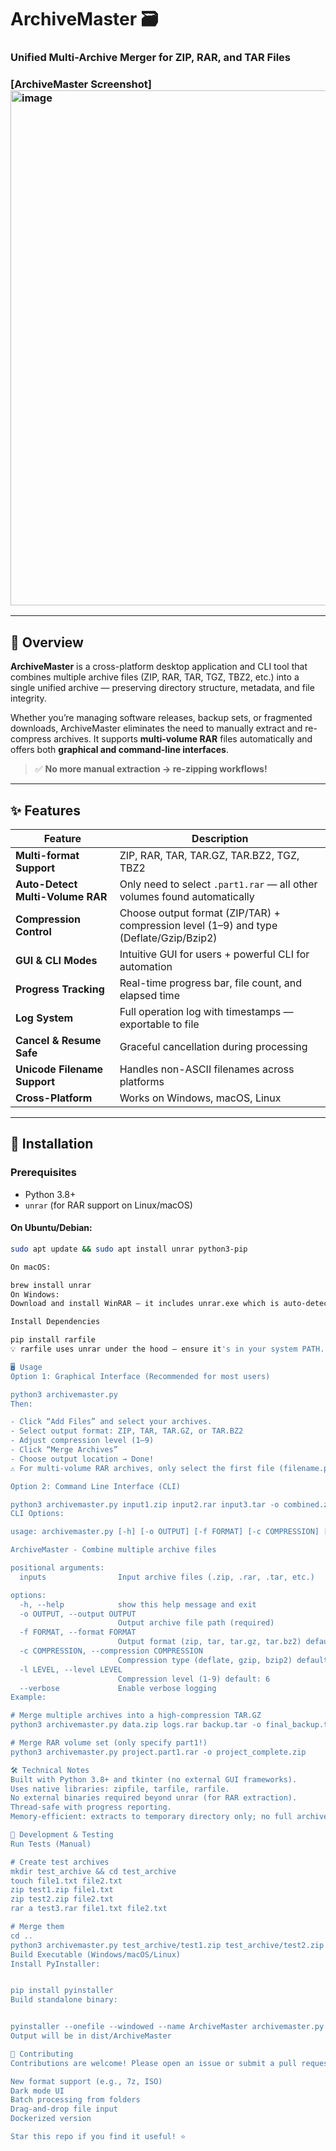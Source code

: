 # ArchiveMaster 🗃️  
### Unified Multi-Archive Merger for ZIP, RAR, and TAR Files

### [ArchiveMaster Screenshot] <img width="1919" height="824" alt="image" src="https://github.com/user-attachments/assets/b14405b5-7df1-42e9-a306-ab0e9d621d2b" />

---

## 🔧 Overview

**ArchiveMaster** is a cross-platform desktop application and CLI tool that combines multiple archive files (ZIP, RAR, TAR, TGZ, TBZ2, etc.) into a single unified archive — preserving directory structure, metadata, and file integrity.

Whether you’re managing software releases, backup sets, or fragmented downloads, ArchiveMaster eliminates the need to manually extract and re-compress archives. It supports **multi-volume RAR** files automatically and offers both **graphical and command-line interfaces**.

> ✅ **No more manual extraction → re-zipping workflows!**

---

## ✨ Features

| Feature | Description |
|--------|-------------|
| **Multi-format Support** | ZIP, RAR, TAR, TAR.GZ, TAR.BZ2, TGZ, TBZ2 |
| **Auto-Detect Multi-Volume RAR** | Only need to select `.part1.rar` — all other volumes found automatically |
| **Compression Control** | Choose output format (ZIP/TAR) + compression level (1–9) and type (Deflate/Gzip/Bzip2) |
| **GUI & CLI Modes** | Intuitive GUI for users + powerful CLI for automation |
| **Progress Tracking** | Real-time progress bar, file count, and elapsed time |
| **Log System** | Full operation log with timestamps — exportable to file |
| **Cancel & Resume Safe** | Graceful cancellation during processing |
| **Unicode Filename Support** | Handles non-ASCII filenames across platforms |
| **Cross-Platform** | Works on Windows, macOS, Linux |

---

## 🚀 Installation

### Prerequisites
- Python 3.8+
- `unrar` (for RAR support on Linux/macOS)

#### On Ubuntu/Debian:
```bash
sudo apt update && sudo apt install unrar python3-pip

On macOS:

brew install unrar
On Windows:
Download and install WinRAR — it includes unrar.exe which is auto-detected.

Install Dependencies

pip install rarfile
💡 rarfile uses unrar under the hood — ensure it's in your system PATH.

🖥️ Usage
Option 1: Graphical Interface (Recommended for most users)

python3 archivemaster.py
Then:

- Click “Add Files” and select your archives.
- Select output format: ZIP, TAR, TAR.GZ, or TAR.BZ2
- Adjust compression level (1–9)
- Click “Merge Archives”
- Choose output location → Done!
⚠️ For multi-volume RAR archives, only select the first file (filename.part1.rar). All others are auto-detected.

Option 2: Command Line Interface (CLI)

python3 archivemaster.py input1.zip input2.rar input3.tar -o combined.zip --verbose
CLI Options:

usage: archivemaster.py [-h] [-o OUTPUT] [-f FORMAT] [-c COMPRESSION] [-l LEVEL] [--verbose] inputs [inputs ...]

ArchiveMaster - Combine multiple archive files

positional arguments:
  inputs                Input archive files (.zip, .rar, .tar, etc.)

options:
  -h, --help            show this help message and exit
  -o OUTPUT, --output OUTPUT
                        Output archive file path (required)
  -f FORMAT, --format FORMAT
                        Output format (zip, tar, tar.gz, tar.bz2) default: zip
  -c COMPRESSION, --compression COMPRESSION
                        Compression type (deflate, gzip, bzip2) default: deflate
  -l LEVEL, --level LEVEL
                        Compression level (1-9) default: 6
  --verbose             Enable verbose logging
Example:

# Merge multiple archives into a high-compression TAR.GZ
python3 archivemaster.py data.zip logs.rar backup.tar -o final_backup.tar.gz -f tar.gz -c gzip -l 9 --verbose

# Merge RAR volume set (only specify part1!)
python3 archivemaster.py project.part1.rar -o project_complete.zip

🛠 Technical Notes
Built with Python 3.8+ and tkinter (no external GUI frameworks).
Uses native libraries: zipfile, tarfile, rarfile.
No external binaries required beyond unrar (for RAR extraction).
Thread-safe with progress reporting.
Memory-efficient: extracts to temporary directory only; no full archive loading into RAM.

🧪 Development & Testing
Run Tests (Manual)

# Create test archives
mkdir test_archive && cd test_archive
touch file1.txt file2.txt
zip test1.zip file1.txt
zip test2.zip file2.txt
rar a test3.rar file1.txt file2.txt

# Merge them
cd ..
python3 archivemaster.py test_archive/test1.zip test_archive/test2.zip test_archive/test3.rar -o merged.zip
Build Executable (Windows/macOS/Linux)
Install PyInstaller:


pip install pyinstaller
Build standalone binary:


pyinstaller --onefile --windowed --name ArchiveMaster archivemaster.py
Output will be in dist/ArchiveMaster

🤝 Contributing
Contributions are welcome! Please open an issue or submit a pull request for:

New format support (e.g., 7z, ISO)
Dark mode UI
Batch processing from folders
Drag-and-drop file input
Dockerized version

Star this repo if you find it useful! ⭐
